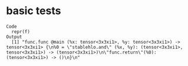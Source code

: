 # basic tests

    Code
      repr(f)
    Output
      [1] "func.func @main (%x: tensor<3x3xi1>, %y: tensor<3x3xi1>) -> tensor<3x3xi1> {\n%0 = \"stablehlo.and\" (%x, %y): (tensor<3x3xi1>, tensor<3x3xi1>) -> (tensor<3x3xi1>)\n\"func.return\"(%0): (tensor<3x3xi1>) -> ()\n}\n"


